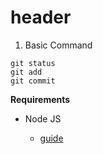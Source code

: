 # header 

1. Basic Command

```
git status
git add
git commit
```
**Requirements**

- Node JS
  
  - [guide](https://nodejs.org/en/download/)
